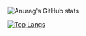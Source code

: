 ![Anurag's GitHub stats](https://github-readme-stats.vercel.app/api?username=KuKetto&theme=tokyonight&show_icons=true)


[![Top Langs](https://github-readme-stats.vercel.app/api/top-langs/?username=KuKetto&layout=compact)](https://github.com/KuKetto/github-readme-stats)

